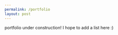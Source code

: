 ```yaml
---
permalink: /portfolio
layout: post
---
```

portfolio under construction! I hope to add a list here
:)